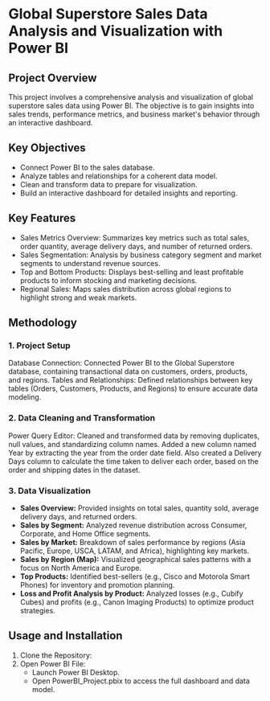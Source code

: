 # Global Superstore Sales Data Analysis and Visualization with Power BI

## Project Overview
This project involves a comprehensive analysis and visualization of global superstore sales data using Power BI. The objective is to gain insights into sales trends, performance metrics, and business market's behavior through an interactive dashboard.

## Key Objectives
- Connect Power BI to the sales database.
- Analyze tables and relationships for a coherent data model.
- Clean and transform data to prepare for visualization.
- Build an interactive dashboard for detailed insights and reporting.

## Key Features
- Sales Metrics Overview: Summarizes key metrics such as total sales, order quantity, average delivery days, and number of returned orders.
- Sales Segmentation: Analysis by business category segment and market segments to understand revenue sources.
- Top and Bottom Products: Displays best-selling and least profitable products to inform stocking and marketing decisions.
- Regional Sales: Maps sales distribution across global regions to highlight strong and weak markets.

## Methodology

### 1. Project Setup
Database Connection: Connected Power BI to the Global Superstore database, containing transactional data on customers, orders, products, and regions.
Tables and Relationships: Defined relationships between key tables (Orders, Customers, Products, and Regions) to ensure accurate data modeling.

### 2. Data Cleaning and Transformation
Power Query Editor: Cleaned and transformed data by removing duplicates, null values, and standardizing column names.
Added a new column named Year by extracting the year from the order date field. Also created a Delivery Days column to calculate the time taken to deliver each order, based on the order and shipping dates in the dataset.   

### 3. Data Visualization
- **Sales Overview:** Provided insights on total sales, quantity sold, average delivery days, and returned orders.
- **Sales by Segment:** Analyzed revenue distribution across Consumer, Corporate, and Home Office segments.
- **Sales by Market:** Breakdown of sales performance by regions (Asia Pacific, Europe, USCA, LATAM, and Africa), highlighting key markets.
- **Sales by Region (Map):** Visualized geographical sales patterns with a focus on North America and Europe.
- **Top Products:** Identified best-sellers (e.g., Cisco and Motorola Smart Phones) for inventory and promotion planning.
- **Loss and Profit Analysis by Product:** Analyzed losses (e.g., Cubify Cubes) and profits (e.g., Canon Imaging Products) to optimize product strategies.

## Usage and Installation

1. Clone the Repository:
2. Open Power BI File:
    * Launch Power BI Desktop.
    * Open PowerBI_Project.pbix to access the full dashboard and data model.
